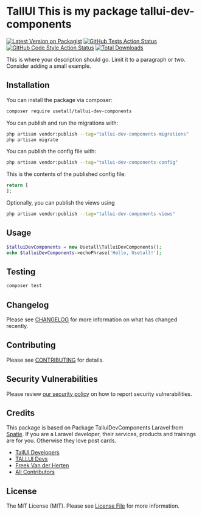 # TallUI This is my package tallui-dev-components

[![Latest Version on Packagist](https://img.shields.io/packagist/v/usetall/tallui-dev-components.svg?style=flat-square)](https://packagist.org/packages/usetall/tallui-dev-components)
[![GitHub Tests Action Status](https://img.shields.io/github/workflow/status/usetall/tallui-dev-components/run-tests?label=tests)](https://github.com/usetall/tallui-dev-components/actions?query=workflow%3Arun-tests+branch%3Amain)
[![GitHub Code Style Action Status](https://img.shields.io/github/workflow/status/usetall/tallui-dev-components/Check%20&%20fix%20styling?label=code%20style)](https://github.com/usetall/tallui-dev-components/actions?query=workflow%3A"Check+%26+fix+styling"+branch%3Amain)
[![Total Downloads](https://img.shields.io/packagist/dt/usetall/tallui-dev-components.svg?style=flat-square)](https://packagist.org/packages/usetall/tallui-dev-components)


This is where your description should go. Limit it to a paragraph or two. Consider adding a small example.

## Installation

You can install the package via composer:

```bash
composer require usetall/tallui-dev-components
```

You can publish and run the migrations with:

```bash
php artisan vendor:publish --tag="tallui-dev-components-migrations"
php artisan migrate
```

You can publish the config file with:

```bash
php artisan vendor:publish --tag="tallui-dev-components-config"
```

This is the contents of the published config file:

```php
return [
];
```

Optionally, you can publish the views using

```bash
php artisan vendor:publish --tag="tallui-dev-components-views"
```

## Usage

```php
$talluiDevComponents = new Usetall\TalluiDevComponents();
echo $talluiDevComponents->echoPhrase('Hello, Usetall!');
```

## Testing

```bash
composer test
```

## Changelog

Please see [CHANGELOG](CHANGELOG.md) for more information on what has changed recently.

## Contributing

Please see [CONTRIBUTING](https://github.com/spatie/.github/blob/main/CONTRIBUTING.md) for details.

## Security Vulnerabilities

Please review [our security policy](../../security/policy) on how to report security vulnerabilities.

## Credits

This package is based on Package TalluiDevComponents Laravel from [Spatie](https://spatie.be/products). If you are a Laravel developer, their services, products and trainings are for you. Otherwise they love post cards.

- [TallUI Developers](https://github.com/usetall)
- [TALLUI Devs](https://github.com/orgs/usetall/people)
- [Freek Van der Herten](https://github.com/freekmurze)
- [All Contributors](../../contributors)

## License

The MIT License (MIT). Please see [License File](LICENSE.md) for more information.
